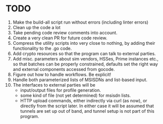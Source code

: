 TODO
==
1. Make the build-all script run without errors (including linter errors)
1. Clean up the code a lot
1. Take pending code review comments into account.
1. Create a very clean PR for future code review.
1. Compress the utility scripts into very close to nothing, by adding their functionality to the .go code.
1. Add crypto resources so that the program can talk to external parties.
1. Add misc. parameters about sim vendors, HSSes, Prime instances etc., so that
   batches can be properly constrained, defaults set the right way and external
   components accessed from gocode.
1. Figure out how to handle workflows. Be explicit!
1. Handle both parameterized lists of MSISDNs and list-based input.
1. The interfaces to external parties will be
    - input/output files for profile generation.
    - some kind of file (not yet determined) for msisdn lists.
    - HTTP upload commands, either indirectly via curl (as now), or
      directly from the script later.   In either case 
      it will be assumed that tunnels are set up out of band, and
      tunnel setup is not part of this program.

